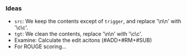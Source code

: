### Ideas
- `src`: We keep the contents except of `trigger`, and replace '\n\n' with '\c\c'.
- `tgt`: We clean the contents, replace '\n\n' with '\c\c'.
- Examine: Calculate the edit acitons (#ADD+#RM+#SUB)
- For ROUGE scoring...
